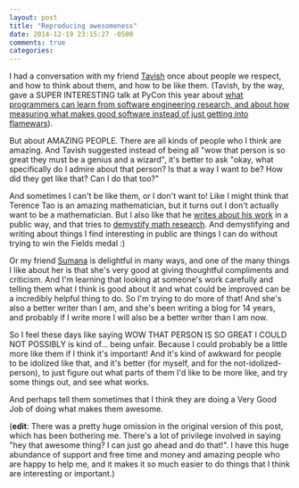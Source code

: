 ```yaml
---
layout: post
title: "Reproducing awesomeness"
date: 2014-12-19 23:15:27 -0500
comments: true
categories: 
---
```


I had a conversation with my friend
[Tavish](http://tavisharmstrong.com/) once about people we respect, and
how to think about them, and how to be like them. (Tavish, by the way,
gave a SUPER INTERESTING talk at PyCon this year about [what programmers can learn from software engineering research, and about how measuring what makes good software instead of just getting into flamewars](http://tavisharmstrong.com/2014/04/19/the-two-solitudes-for-hackers/)).

But about AMAZING PEOPLE. There are all kinds of people who I think are
amazing. And Tavish suggested instead of being all "wow that person is
so great they must be a genius and a wizard", it's better to ask "okay,
what specifically do I admire about that person? Is that a way I want to
be? How did they get like that? Can I do that too?"

And sometimes I can't be like them, or I don't want to! Like I might
think that Terence Tao is an amazing mathematician, but it turns out I
don't actually want to be a mathematician. But I also like that he
[writes about his work](http://terrytao.wordpress.com/) in a public way,
and that tries to [demystify math research](http://terrytao.wordpress.com/career-advice/does-one-have-to-be-a-genius-to-do-maths/).
And demystifying and writing about things I find interesting in public
are things I can do without trying to win the Fields medal :)

Or my friend [Sumana](http://www.harihareswara.net/) is delightful in
many ways, and one of the many things I like about her is that she's
very good at giving thoughtful compliments and criticism. And I'm
learning that looking at someone's work carefully and telling them what
I think is good about it and what could be improved can be a incredibly
helpful thing to do. So I'm trying to do more of that! And she's also a
better writer than I am, and she's been writing a blog for 14 years, and
probably if I write more I will also be a better writer than I am now.

So I feel these days like saying WOW THAT PERSON IS SO GREAT I COULD NOT
POSSIBLY is kind of... being unfair. Because I could probably be a
little more like them if I think it's important! And it's kind of
awkward for people to be idolized like that, and it's better (for
myself, and for the not-idolized-person), to just figure out what parts
of them I'd like to be more like, and try some things out, and see what
works. 

And perhaps tell them sometimes that I think they are doing a Very Good
Job of doing what makes them awesome.

(**edit**: There was a pretty huge omission in the original version of
this post, which has been bothering me. There's a lot of privilege
involved in saying "hey that awesome thing? I can just go ahead and do
that!". I have this huge abundance of support and free time and money
and amazing people who are happy to help me, and it makes it so much
easier to do things that I think are interesting or important.)

